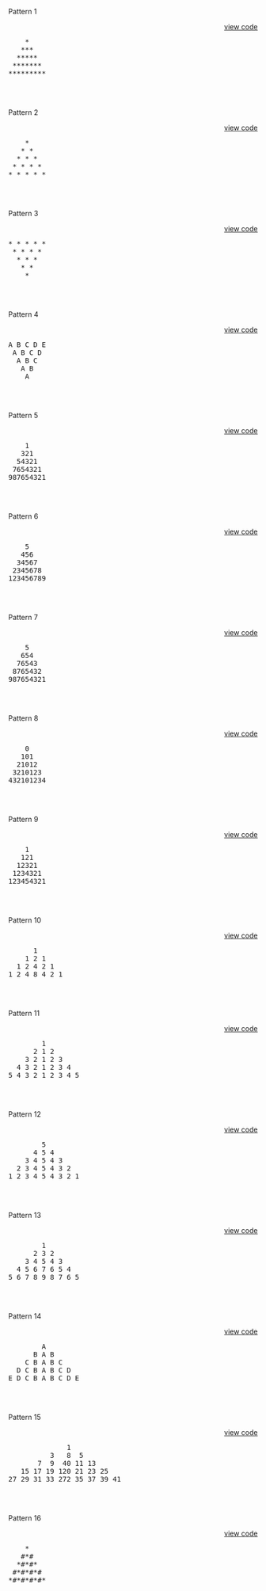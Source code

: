 Pattern 1 <p align = right>[view code](https://github.com/RishabhSinghal04/C_Solved_Problems/blob/main/03%20Iteration%20Through%20Loops/Triangle%20Pattern%20Programs%20Part%202/Pattern_1.c)</p>
<pre>
    *
   ***
  *****
 *******
*********
</pre><br></br>

Pattern 2 <p align = right>[view code](https://github.com/RishabhSinghal04/C_Solved_Problems/blob/main/03%20Iteration%20Through%20Loops/Triangle%20Pattern%20Programs%20Part%202/Pattern_2.c)</p>
<pre>
    *
   * *
  * * *
 * * * *
* * * * *
</pre><br></br>

Pattern 3 <p align = right>[view code](https://github.com/RishabhSinghal04/C_Solved_Problems/blob/main/03%20Iteration%20Through%20Loops/Triangle%20Pattern%20Programs%20Part%202/Pattern_3.c)</p>
<pre>
* * * * *
 * * * *
  * * *
   * *
    *
</pre><br></br>

Pattern 4 <p align = right>[view code](https://github.com/RishabhSinghal04/C_Solved_Problems/blob/main/03%20Iteration%20Through%20Loops/Triangle%20Pattern%20Programs%20Part%202/Pattern_4.c)</p>
<pre>
A B C D E
 A B C D
  A B C
   A B
    A
</pre><br></br>

Pattern 5 <p align = right>[view code](https://github.com/RishabhSinghal04/C_Solved_Problems/blob/main/03%20Iteration%20Through%20Loops/Triangle%20Pattern%20Programs%20Part%202/Pattern_5.c)</p>
<pre>
    1
   321
  54321
 7654321
987654321
</pre><br></br>

Pattern 6 <p align = right>[view code](https://github.com/RishabhSinghal04/C_Solved_Problems/blob/main/03%20Iteration%20Through%20Loops/Triangle%20Pattern%20Programs%20Part%202/Pattern_6.c)</p>
<pre>
    5
   456
  34567
 2345678
123456789
</pre><br></br>

Pattern 7 <p align = right>[view code](https://github.com/RishabhSinghal04/C_Solved_Problems/blob/main/03%20Iteration%20Through%20Loops/Triangle%20Pattern%20Programs%20Part%202/Pattern_7.c)</p>
<pre>
    5
   654
  76543
 8765432
987654321
</pre><br></br>

Pattern 8 <p align = right>[view code](https://github.com/RishabhSinghal04/C_Solved_Problems/blob/main/03%20Iteration%20Through%20Loops/Triangle%20Pattern%20Programs%20Part%202/Pattern_8.c)</p>
<pre>
    0
   101
  21012
 3210123
432101234
</pre><br></br>

Pattern 9 <p align = right>[view code](https://github.com/RishabhSinghal04/C_Solved_Problems/blob/main/03%20Iteration%20Through%20Loops/Triangle%20Pattern%20Programs%20Part%202/Pattern_9.c)</p>
<pre>
    1
   121
  12321
 1234321
123454321
</pre><br></br>


Pattern 10 <p align = right>[view code](https://github.com/RishabhSinghal04/C_Solved_Problems/blob/main/03%20Iteration%20Through%20Loops/Triangle%20Pattern%20Programs%20Part%202/Pattern_10.c)</p>
<pre>
      1
    1 2 1
  1 2 4 2 1
1 2 4 8 4 2 1
</pre><br></br>

Pattern 11 <p align = right>[view code](https://github.com/RishabhSinghal04/C_Solved_Problems/blob/main/03%20Iteration%20Through%20Loops/Triangle%20Pattern%20Programs%20Part%202/Pattern_11.c)</p>
<pre>
        1
      2 1 2
    3 2 1 2 3
  4 3 2 1 2 3 4
5 4 3 2 1 2 3 4 5
</pre><br></br>

Pattern 12 <p align = right>[view code](https://github.com/RishabhSinghal04/C_Solved_Problems/blob/main/03%20Iteration%20Through%20Loops/Triangle%20Pattern%20Programs%20Part%202/Pattern_12.c)</p>
<pre>
        5
      4 5 4
    3 4 5 4 3
  2 3 4 5 4 3 2
1 2 3 4 5 4 3 2 1
</pre><br></br>

Pattern 13 <p align = right>[view code](https://github.com/RishabhSinghal04/C_Solved_Problems/blob/main/03%20Iteration%20Through%20Loops/Triangle%20Pattern%20Programs%20Part%202/Pattern_13.c)</p>
<pre>
        1
      2 3 2
    3 4 5 4 3
  4 5 6 7 6 5 4
5 6 7 8 9 8 7 6 5
</pre><br></br>

Pattern 14 <p align = right>[view code](https://github.com/RishabhSinghal04/C_Solved_Problems/blob/main/03%20Iteration%20Through%20Loops/Triangle%20Pattern%20Programs%20Part%202/Pattern_14.c)</p>
<pre>
        A 
      B A B 
    C B A B C 
  D C B A B C D 
E D C B A B C D E
</pre><br></br>

Pattern 15 <p align = right>[view code](https://github.com/RishabhSinghal04/C_Solved_Problems/blob/main/03%20Iteration%20Through%20Loops/Triangle%20Pattern%20Programs%20Part%202/Pattern_15.c)</p>
<pre>
              1
          3   8  5
       7  9  40 11 13
   15 17 19 120 21 23 25
27 29 31 33 272 35 37 39 41
</pre><br></br>

Pattern 16 <p align = right>[view code](https://github.com/RishabhSinghal04/C_Solved_Problems/blob/main/03%20Iteration%20Through%20Loops/Triangle%20Pattern%20Programs%20Part%202/Pattern_16.c)</p>
<pre>
    *
   #*#
  *#*#*
 #*#*#*#
*#*#*#*#*
</pre><br></br>